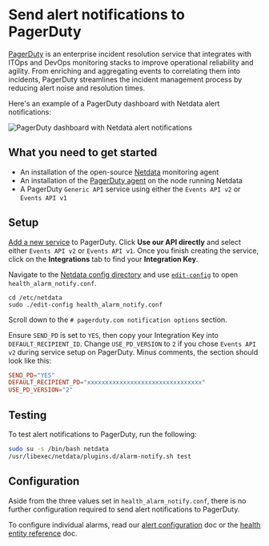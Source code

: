 <!--
title: "Send alert notifications to PagerDuty"
description: "Send alerts to your PagerDuty dashboard any time an anomaly or performance issue strikes a node in your infrastructure."
sidebar_label: "PagerDuty"
custom_edit_url: https://github.com/netdata/netdata/edit/master/health/notifications/pagerduty/README.md
-->

# Send alert notifications to PagerDuty

[PagerDuty](https://www.pagerduty.com/company/) is an enterprise incident resolution service that integrates with ITOps
and DevOps monitoring stacks to improve operational reliability and agility. From enriching and aggregating events to
correlating them into incidents, PagerDuty streamlines the incident management process by reducing alert noise and
resolution times.

Here's an example of a PagerDuty dashboard with Netdata alert notifications:

![PagerDuty dashboard with Netdata alert notifications](https://user-images.githubusercontent.com/1153921/118317133-872a4100-b4ac-11eb-9cf1-70414aba010f.png)

## What you need to get started

- An installation of the open-source [Netdata](/docs/get-started.mdx) monitoring agent
- An installation of the [PagerDuty agent](https://www.pagerduty.com/docs/guides/agent-install-guide/) on the node
  running Netdata
- A PagerDuty `Generic API` service using either the `Events API v2` or `Events API v1`

## Setup

[Add a new service](https://support.pagerduty.com/docs/services-and-integrations#section-configuring-services-and-integrations)
to PagerDuty. Click **Use our API directly** and select either `Events API v2` or `Events API v1`. Once you finish
creating the service, click on the **Integrations** tab to find your **Integration Key**.

Navigate to the [Netdata config directory](/docs/configure/nodes.md#the-netdata-config-directory) and use
[`edit-config`](/docs/configure/nodes.md#use-edit-config-to-edit-configuration-files) to open
`health_alarm_notify.conf`.

```
cd /etc/netdata
sudo ./edit-config health_alarm_notify.conf
```

Scroll down to the `# pagerduty.com notification options` section.

Ensure `SEND_PD` is set to `YES`, then copy your Integration Key into `DEFAULT_RECIPIENT_ID`. Change `USE_PD_VERSION` to
`2` if you chose `Events API v2` during service setup on PagerDuty. Minus comments, the section should look like this:

```conf
SEND_PD="YES"
DEFAULT_RECIPIENT_PD="xxxxxxxxxxxxxxxxxxxxxxxxxxxxxxxx"
USE_PD_VERSION="2"
```

## Testing

To test alert notifications to PagerDuty, run the following:

```bash
sudo su -s /bin/bash netdata
/usr/libexec/netdata/plugins.d/alarm-notify.sh test
```

## Configuration

Aside from the three values set in `health_alarm_notify.conf`, there is no further configuration required to send alert
notifications to PagerDuty.

To configure individual alarms, read our [alert configuration](/docs/monitor/configure-alarms.md) doc or
the [health entity reference](/health/REFERENCE.md) doc.
